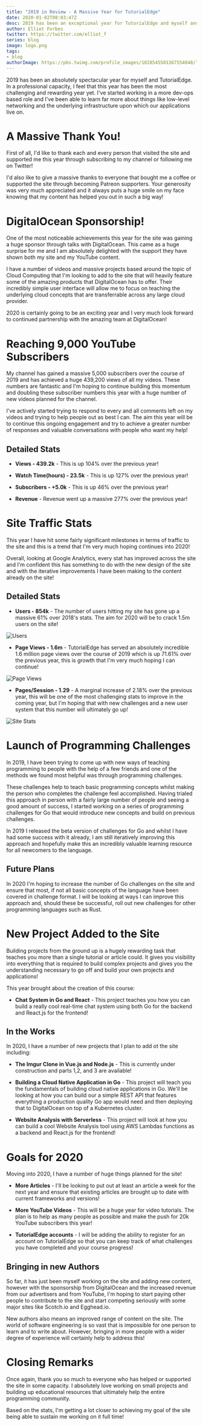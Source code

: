 ```yaml
---
title: "2019 in Review - A Massive Year for TutorialEdge"
date: 2020-01-02T08:03:47Z
desc: 2019 has been an exceptional year for TutorialEdge and myself and in this post I cover all the things that have happened in 2019!
author: Elliot Forbes
twitter: https://twitter.com/elliot_f
series: blog
image: logo.png
tags:
- blog
authorImage: https://pbs.twimg.com/profile_images/1028545501367554048/lzr43cQv_400x400.jpg
---
```


2019 has been an absolutely spectacular year for myself and TutorialEdge. In a professional capacity, I feel that this year has been the most challenging and rewarding year yet. I've started working in a more dev-ops based role and I've been able to learn far more about things like low-level networking and the underlying infrastructure upon which our applications live on.

# A Massive Thank You!

First of all, I'd like to thank each and every person that visited the site and supported me this year through subscribing to my channel or following me on Twitter! 

I'd also like to give a massive thanks to everyone that bought me a coffee or supported the site through becoming Patreon supporters. Your generosity was very much appreciated and it always puts a huge smile on my face knowing that my content has helped you out in such a big way!

# DigitalOcean Sponsorship!

One of the most noticeable achievements this year for the site was gaining a huge sponsor through talks with DigitalOcean. This came as a huge surprise for me and I am absolutely delighted with the support they have shown both my site and my YouTube content. 

I have a number of videos and massive projects based around the topic of Cloud Computing that I'm looking to add to the site that will heavily feature some of the amazing products that DigitalOcean has to offer. Their incredibly simple user interface will allow me to focus on teaching the underlying cloud concepts that are transferrable across any large cloud provider.  

2020 is certainly going to be an exciting year and I very much look forward to continued partnership with the amazing team at DigitalOcean!

# Reaching 9,000 YouTube Subscribers

My channel has gained a massive 5,000 subscribers over the course of 2019 and has achieved a huge 439,200 views of all my videos. These numbers are fantastic and I'm hoping to continue building this momentum and doubling these subscriber numbers this year with a huge number of new videos planned for the channel.

I've actively started trying to respond to every and all comments left on my videos and trying to help people out as best I can. The aim this year will be to continue this ongoing engagement and try to achieve a greater number of responses and valuable conversations with people who want my help!

## Detailed Stats

* **Views - 439.2k** - This is up 104% over the previous year!

* **Watch Time(hours) - 23.5k** - This is up 127% over the previous year!

* **Subscribers - +5.0k** - This is up 46% over the previous year!

* **Revenue** - Revenue went up a massive 277% over the previous year! 

# Site Traffic Stats

This year I have hit some fairly significant milestones in terms of traffic to the site and this is a trend that I'm very much hoping continues into 2020! 

Overall, looking at Google Analytics, every stat has improved across the site and I'm confident this has something to do with the new design of the site and with the iterative improvements I have been making to the content already on the site!

## Detailed Stats

* **Users - 854k** - The number of users hitting my site has gone up a massive 61% over 2018's stats. The aim for 2020 will be to crack 1.5m users on the site!

![Users](https://images.tutorialedge.net/images/blog/users.png)

* **Page Views - 1.6m** - TutorialEdge has served an absolutely incredible 1.6 million page views over the course of 2019 which is up 71.61% over the previous year, this is growth that I'm very much hoping I can continue!

![Page Views](https://images.tutorialedge.net/images/blog/page-views.png)

* **Pages/Session - 1.29** - A marginal increase of 2.18% over the previous year, this will be one of the most challenging stats to improve in the coming year, but I'm hoping that with new challenges and a new user system that this number will ultimately go up!

![Site Stats](https://images.tutorialedge.net/images/blog/site-stats.png)

# Launch of Programming Challenges

In 2019, I have been trying to come up with new ways of teaching programming to people with the help of a few friends and one of the methods we found most helpful was through programming challenges. 

These challenges help to teach basic programming concepts whilst making the person who completes the challenge feel accomplished. Having trialed this approach in person with a fairly large number of people and seeing a good amount of success, I started working on a series of programming challenges for Go that would introduce new concepts and build on previous challenges. 

In 2019 I released the beta version of challenges for Go and whilst I have had some success with it already, I am still iteratively improving this approach and hopefully make this an incredibly valuable learning resource for all newcomers to the language.

## Future Plans

In 2020 I'm hoping to increase the number of Go challenges on the site and ensure that most, if not all basic concepts of the language have been covered in challenge format. I will be looking at ways I can improve this approach and, should these be successful, roll out new challenges for other programming languages such as Rust.

# New Project Added to the Site

Building projects from the ground up is a hugely rewarding task that teaches you more than a single tutorial or article could. It gives you visibility into everything that is required to build complex projects and gives you the understanding necessary to go off and build your own projects and applications!

This year brought about the creation of this course:

* **Chat System in Go and React** - This project teaches you how you can build a really cool real-time chat system using both Go for the backend and React.js for the frontend!

## In the Works

In 2020, I have a number of new projects that I plan to add ot the site including:

* **The Imgur Clone in Vue.js and Node.js** - This is currently under construction and parts 1,2, and 3 are available!

* **Building a Cloud Native Application in Go** - This project will teach you the fundamentals of building cloud native applications in Go. We'll be looking at how you can build our a simple REST API that features everything a production quality Go app would need and then deploying that to DigitalOcean on top of a Kubernetes cluster.

* **Website Analysis with Serverless** - This project will look at how you can build a cool Website Analysis tool using AWS Lambdas functions as a backend and React.js for the frontend! 

# Goals for 2020

Moving into 2020, I have a number of huge things planned for the site!

* **More Articles** - I'll be looking to put out at least an article a week for the next year and ensure that existing articles are brought up to date with current frameworks and versions!

* **More YouTube Videos** - This will be a huge year for video tutorials. The plan is to help as many people as possible and make the push for 20k YouTube subscribers this year!

* **TutorialEdge accounts** - I will be adding the ability to register for an account on TutorialEdge so that you can keep track of what challenges you have completed and your course progress! 

## Bringing in new Authors

So far, it has just been myself working on the site and adding new content, however with the sponsorship from DigitalOcean and the increased revenue from our advertisers and from YouTube, I'm hoping to start paying other people to contribute to the site and start competing seriously with some major sites like Scotch.io and Egghead.io.

New authors also means an improved range of content on the site. The world of software engineering is so vast that is impossible for one person to learn and to write about. However, bringing in more people with a wider degree of experience will certainly help to address this!

# Closing Remarks

Once again, thank you so much to everyone who has helped or supported the site in some capacity. I absolutely love working on small projects and building up educational resources that ultimately help the entire programming community.

Based on the stats, I'm getting a lot closer to achieving my goal of the site being able to sustain me working on it full time!